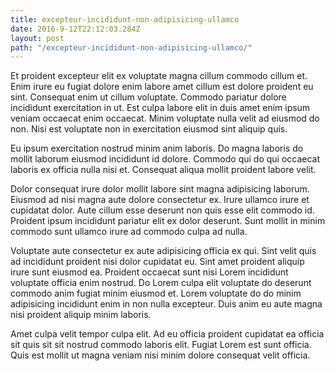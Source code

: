 ```yaml
---
title: excepteur-incididunt-non-adipisicing-ullamco
date: 2016-9-12T22:12:03.284Z
layout: post
path: "/excepteur-incididunt-non-adipisicing-ullamco/"
---
```


Et proident excepteur elit ex voluptate magna cillum commodo cillum et. Enim irure eu fugiat dolore enim labore amet cillum est dolore proident eu sint. Consequat enim ut cillum voluptate. Commodo pariatur dolore incididunt exercitation in ut. Est culpa labore elit in duis amet enim ipsum veniam occaecat enim occaecat. Minim voluptate nulla velit ad eiusmod do non. Nisi est voluptate non in exercitation eiusmod sint aliquip quis.

Eu ipsum exercitation nostrud minim anim laboris. Do magna laboris do mollit laborum eiusmod incididunt id dolore. Commodo qui do qui occaecat laboris ex officia nulla nisi et. Consequat aliqua mollit proident labore velit.

Dolor consequat irure dolor mollit labore sint magna adipisicing laborum. Eiusmod ad nisi magna aute dolore consectetur ex. Irure ullamco irure et cupidatat dolor. Aute cillum esse deserunt non quis esse elit commodo id. Proident ipsum incididunt pariatur elit ex dolor deserunt. Sunt mollit in minim commodo sunt ullamco irure ad commodo culpa ad nulla.

Voluptate aute consectetur ex aute adipisicing officia ex qui. Sint velit quis ad incididunt proident nisi dolor cupidatat eu. Sint amet proident aliquip irure sunt eiusmod ea. Proident occaecat sunt nisi Lorem incididunt voluptate officia enim nostrud. Do Lorem culpa elit voluptate do deserunt commodo anim fugiat minim eiusmod et. Lorem voluptate do do minim adipisicing incididunt enim in non nulla excepteur. Duis anim eu aute magna nisi proident aliquip minim laboris.

Amet culpa velit tempor culpa elit. Ad eu officia proident cupidatat ea officia sit quis sit sit nostrud commodo laboris elit. Fugiat Lorem est sunt officia. Quis est mollit ut magna veniam nisi minim dolore consequat velit officia.